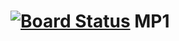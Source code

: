 [![Board Status](https://codedev.ms/kabalas/bdba3d64-ab00-4588-9d36-79975415f520/68c68372-e8c6-4157-a231-c140a654c7d2/_apis/work/boardbadge/417be20c-a7cb-4cf8-9685-31a91f46c512)](https://codedev.ms/kabalas/bdba3d64-ab00-4588-9d36-79975415f520/_boards/board/t/68c68372-e8c6-4157-a231-c140a654c7d2/Microsoft.RequirementCategory)
MP1
===
